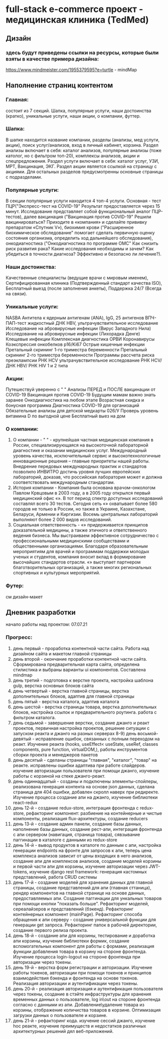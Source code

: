 # full-stack e-commerce проект - медицинская клиника (TedMed)

## Дизайн

### здесь будут приведены ссылки на ресурсы, которые были взяты в качестве примера дизайна:

https://www.mindmeister.com/1955379595?e=turtle - mindMap 

## Наполнение страниц контентом

### Главная:
состоит из 7 секций. Шапка, популярные услуги, наши достоинства (кратко), уникальные услуги, наши акции, о компании, футтер. 

### Шапка:
В шапке находится название компании, разделы (анализы, мед услуги, акции), поиск услуг/анализов, вход в личный кабинет, корзина. Раздел анализы включает в себя: каталог анализов, популярные анализы (тоже католог, но с фильтром топ-20), комплексы анализов, акции и спецпредложения. Раздел услуги включает в себя: каталог услуг, УЗИ, МРТ, Вакцинация, ЭКГ. Раздел акции является ссылкой на страницу с акциями. Для остальных разделов предусмотренны основные страницы с подразделами.

### Популярные услуги:
В секции популярные услуги находится 4 топ-4 услуги. Основная - тест ПЦР("Экспресс-тест на COVID-19" Результат предоставляется через 15 минут. Исследование представляет собой функциональный аналог ПЦР-тестов), далее вакцинация ("Вакцинация против COVID-19" Решили вакцинироваться? Приходите в «компания» и сделайте прививку препаратом «Спутник V»), биохимия крови ("Расширенное биохимическое обследование" помогает сделать первичную оценку состояния организма, определить ход дальнейшего обследования), онкодиагностика ("Онкодиагностика по программе ОМС" Как снизить риск развития рака? Какие исследования необходимы и зачем? Как убедиться в точности диагноза? Эффективно и безопасно ли лечение?).

### Наши достоинства:
Качественные специалисты (ведущие врачи с мировым именем), Сертифицированная клиника (Подтвержденный стандарт качества ISO), Бесплатный выезд (после заполнения анкеты), Поддержка 24/7 (Всегда на связи).

### Уникальные услуги: 
NASBA
Антитела к ядерным антигенам (ANA), IgG, 25 антигенов
ВПЧ-ПАП-тест жидкостный
ДНК HBV, ультрачувствительное исследование
Исследование на абровирусные инфекции (Вирус Западного Нила)
Исследование на абровирусные инфекции (Лихорадка Денге)
Клещевые инфекции
Комплексная диагностика ОРВИ
Коронавирусы
Коэкспрессия онкобелков p16/Ki67
Острые кишечные инфекции
Претальный скрининг 1-го триместра беременности
Претальный скрининг 2-го триместра беременности
Программы рассчета риска преэклампсии
РНК HCV ультрачувствительное исследование
РНК HCV/ ДНК HBV/ РНК HIV 1 и 2 типа

### Акции: 
Путешествуй уверенно с " "
Анализы ПЕРЕД и ПОСЛЕ вакцинации от COVID-19
Вакцинация против COVID-19
Будущим мамам важно знать заранее
Онкодиагностика на любом этапе
Возрастная скидка и бонусная программа
Диагностика COVID-19 для организаций
Обязательные анализы для детской медкарты 026/У
Проверь уровень витамина D по выгодной цене
Бесплатный выез на дом

### О компании:
1) О компании - " " - крупнейшая частная медицинская компания в России, специализирующаяся на высокоточной лабораторной диагностике и оказании медицинских услуг. Международный уровень качества, исключительный сервис и высокотехнологичные инновационные решения – главные приоритеты нашей работы. Внедрение передовых международных практик и стандартов позволило ИНВИТРО достичь уровня лучших европейских лабораторий, доказав, что российская лаборатория может и должна соответствовать международным стандартам.
2) История компании - Компания была основана врачом-онкологом Павлом Крвцовым в 2003 году, а в 2005 году открылся первый медицинский офис «». В тот период спектр доступных исследований составлял всего 30 тестов. Сегодня сеть «» охватывает более 580 городов не только в России, но также в Украине, Казахстане, Беларуси, Армении и Киргизии. Восемь центральных лабораторий выполняют более 2 000 видов исследований.
3) Социальная ответственность - «» придерживается принципов доказательной медицины, а также этичного и ответственного ведения бизнеса. Мы выстраиваем эффективное сотрудничество с профессиональными медицинскими сообществами и общественными организациями. Благодаря образовательным мероприятиям для врачей и программам поддержки молодых ученых и студентов, компания вносит вклад в формирование высочайших стандартов отрасли. «» выступает партнером благотворительных организаций, а также многих региональных спортивных и культурных мероприятий.

### Футер:
см дизайн-макет

## Дневник разработки

начало работы над проектом: 07.07.21

### Прогресс:
1) день первый - проработка контентной части сайта. Работа над дизайном сайта и макетом главной страницы
2) день второй - окончание проработки контентной части сайта. Сформирована предварительная карта сайта, определена стилистика и выбраны варианты ui компонентов. Составлена mindmap
3) день третий - подготовка к верстке проекта, настройка шаблона gulp, верстка основных блоков сайта
4) день четвертый - верстка главной страницы, верстка дополнительных блоков, адаптив для главной страницы
5) день пятый - верстка каталога, адаптив каталога
6) день шестой - верстка страницы товара, верстка дополнительных блоков, настройка ссылок и предварительного роутинга. работа с фильтром каталога.
7) день седьмой - завершение верстки, создание джанго и реакт проектов, первичная настройка проектов, решение ситуации с запуском реакта и джанго на разных серверах
8-9) день восьмой-девятый - исправление ошибок, связанных с полным переходом на реакт. Изучение реакта (hooks, useEffect< useState, useRef, classes components, pure function, virtualDOM,), работы инструментов сборки проекта и менеджеров пакетов
10) день десятый - сделаны страницы "главная", "каталог", "товар" на реакте. исправлены ошибки адаптива при работе слайдеров. изучение авторизации пользователя при помощи джанго, изучение работы с корзиной на стеке джанго-реакт.
11) день одиннадцатый - созданы и подключены элементы-спойлеры, реализована генерация контента на основе json данных, сделана страница для 404 ошибки, добавлен скролл наверх при редиректе. Изучение процесса создание апи на джанго, изучение библиотеки react-redux
12) день 12-й - создание redux-store, интеграция фронтенда с redux-store, рефакторинг компонент: разбиение на контейнерные и чистые компоненты, реализация flux-архитектуры, создание reducers
13) день 13-й - создание админ панели, создание базы данных, наполнение базы данных, создание рест-апи, интеграция фронтенда с апи сервером (навигация, страница товара), сявзывание паггинации в каталоге с данными из redux-store
14) день 14-й - вывод продуктов в каталоге по данным с апи, настройка генерации endpoints на фронте для запросов к апи, теперь цена комплекса анализов зависит от цены входящих в него анализов, создание апи для комплексов анализов, создание моделей корзины и первой части апи для корзины,
изучение авторизации через JWT-tokens, изучение django rest framework: генерация кастомных представлений, работа CRUD системы
15) день 17-й - создание моделей для хранения данных для главной страницы, создание представлений для апи (главная сттаница), рендер компонентов на главной странице на основе данных, предоставляемых апи. Создание паггинации для ункальных товаров при помощи кнопки "показать больше". Рефакторинг моделей, сереалайзеров и представлений (бэкенд). Рефакторинг контейнерных компонент (mainPage). Рефакторинг способа обращения к апи серверу - создание универсальной функции для генерации get запроса. Рефакторинг папок в рабочей директории, создание первого релиза проекта.
16) день 18-й - создание апи для корзины, тестирование и доработка апи корзины, изучение библиотеки формик, создание вспомогательных компонент для работы с формами, реализация функции добавления товара в корзину на стороне фронтенда. Изучение процесса login-logout на стороне фронтенда при авторизации через токены.
17) день 19-й - верстка форм регистрации и авторизации. Изучение работы токенов, авторизации при помощи токенов и принципов взаимодействия бэкенда и фронтенда на основе токенов. Реализация авторизации и аутентификации через токены. 
18) день 20-й - реализация авторизация и аутентификация пользователя через токены, создание в стэйте инфраструктуры для хранения временных данных о пользователе, log in\out на стороне фронтенда согласно с данными из апи. Добавление\удаление товара из корзины, отображение количиства товаров в корзине. Оптимизация загрузки данных о пользователе и корзине.
19) день 21-й - рефакторинг кода. изучение сессий джанго, изучение hoc реакте, изучение преимуществ и недостатков различных архитектурных решений дял веб-приложений. 